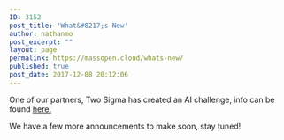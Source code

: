 ```yaml
---
ID: 3152
post_title: 'What&#8217;s New'
author: nathanmo
post_excerpt: ""
layout: page
permalink: https://massopen.cloud/whats-new/
published: true
post_date: 2017-12-08 20:12:06
---
```

One of our partners, Two Sigma has created an AI challenge, info can be found <span style="text-decoration: underline;"><span style="color: #0000ff;"><a href="https://halite.io/">here.</a></span></span>

We have a few more announcements to make soon, stay tuned!